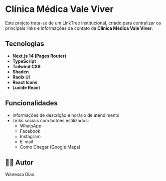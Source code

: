 # Clínica Médica Vale Viver

Este projeto trata-se de um LinkTree institucional, criado para centralizar os principais links e informações de contato da **Clínica Médica Vale Viver**.


## Tecnologias 

- **Next.js 14 (Pages Router)**
- **TypeScript**
- **Tailwind CSS**
- **Shadcn**
- **Radix UI**
- **React Icons**
- **Lucide React**

##  Funcionalidades 

- Informações de descrição e horário de atendimento
- Links sociais com botões estilizados:
  - WhatsApp
  - Facebook
  - Instagram
  - E-mail
  - Como Chegar (Google Maps)

## 👨‍💻 Autor

Wanessa Dias 



